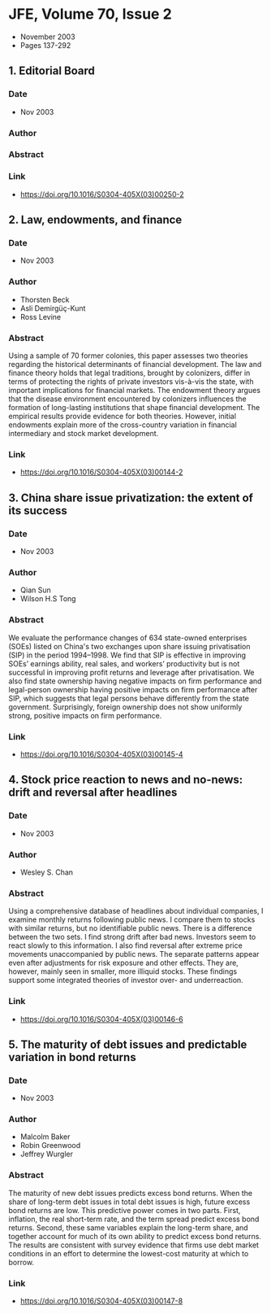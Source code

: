 # JFE, Volume 70, Issue 2
- November 2003
- Pages 137-292

## 1. Editorial Board
### Date
- Nov 2003
### Author
### Abstract

### Link
- https://doi.org/10.1016/S0304-405X(03)00250-2

## 2. Law, endowments, and finance
### Date
- Nov 2003
### Author
- Thorsten Beck
- Asli Demirgüç-Kunt
- Ross Levine
### Abstract
Using a sample of 70 former colonies, this paper assesses two theories regarding the historical determinants of financial development. The law and finance theory holds that legal traditions, brought by colonizers, differ in terms of protecting the rights of private investors vis-à-vis the state, with important implications for financial markets. The endowment theory argues that the disease environment encountered by colonizers influences the formation of long-lasting institutions that shape financial development. The empirical results provide evidence for both theories. However, initial endowments explain more of the cross-country variation in financial intermediary and stock market development.
### Link
- https://doi.org/10.1016/S0304-405X(03)00144-2

## 3. China share issue privatization: the extent of its success
### Date
- Nov 2003
### Author
- Qian Sun
- Wilson H.S Tong
### Abstract
We evaluate the performance changes of 634 state-owned enterprises (SOEs) listed on China's two exchanges upon share issuing privatisation (SIP) in the period 1994–1998. We find that SIP is effective in improving SOEs’ earnings ability, real sales, and workers’ productivity but is not successful in improving profit returns and leverage after privatisation. We also find state ownership having negative impacts on firm performance and legal-person ownership having positive impacts on firm performance after SIP, which suggests that legal persons behave differently from the state government. Surprisingly, foreign ownership does not show uniformly strong, positive impacts on firm performance.
### Link
- https://doi.org/10.1016/S0304-405X(03)00145-4

## 4. Stock price reaction to news and no-news: drift and reversal after headlines
### Date
- Nov 2003
### Author
- Wesley S. Chan
### Abstract
Using a comprehensive database of headlines about individual companies, I examine monthly returns following public news. I compare them to stocks with similar returns, but no identifiable public news. There is a difference between the two sets. I find strong drift after bad news. Investors seem to react slowly to this information. I also find reversal after extreme price movements unaccompanied by public news. The separate patterns appear even after adjustments for risk exposure and other effects. They are, however, mainly seen in smaller, more illiquid stocks. These findings support some integrated theories of investor over- and underreaction.
### Link
- https://doi.org/10.1016/S0304-405X(03)00146-6

## 5. The maturity of debt issues and predictable variation in bond returns
### Date
- Nov 2003
### Author
- Malcolm Baker
- Robin Greenwood
- Jeffrey Wurgler
### Abstract
The maturity of new debt issues predicts excess bond returns. When the share of long-term debt issues in total debt issues is high, future excess bond returns are low. This predictive power comes in two parts. First, inflation, the real short-term rate, and the term spread predict excess bond returns. Second, these same variables explain the long-term share, and together account for much of its own ability to predict excess bond returns. The results are consistent with survey evidence that firms use debt market conditions in an effort to determine the lowest-cost maturity at which to borrow.
### Link
- https://doi.org/10.1016/S0304-405X(03)00147-8

